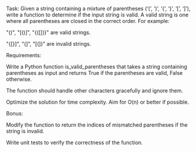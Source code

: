 Task: Given a string containing a mixture of parentheses (‘(’, ‘)’, ‘{’, ‘}’, ‘[’, ‘]’), write a function to determine
if the input string is valid.
A valid string is one where all parentheses are closed in the correct order. For example:

"()", "[()]", "{([])}" are valid strings.

"{[}]", "(]", "[(])" are invalid strings.

Requirements:

Write a Python function is_valid_parentheses that takes a string containing parentheses as input and returns True if
the parentheses are valid, False otherwise.

The function should handle other characters gracefully and ignore them.

Optimize the solution for time complexity. Aim for O(n) or better if possible.

Bonus:

Modify the function to return the indices of mismatched parentheses if the string is invalid.

Write unit tests to verify the correctness of the function.

